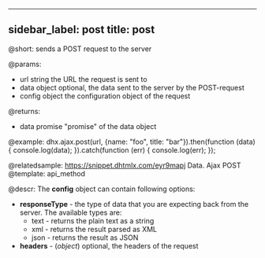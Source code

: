 
---
sidebar_label: post
title: post
---          

@short: sends a POST request to the server

@params:
- url       string      the URL the request is sent to
- data      object      optional, the data sent to the server by the POST-request
- config    object      the configuration object of the request

@returns:

- data      promise     "promise" of the data object

@example:
dhx.ajax.post(url, {name: "foo", title: "bar"}).then(function (data) {
	console.log(data);
}).catch(function (err) {
	console.log(err);
});

@relatedsample: https://snippet.dhtmlx.com/eyr9mapj	Data. Ajax POST
@template:	api_method

@descr:
The **config** object can contain following options:

- **responseType** - the type of data that you are expecting back from the server. The available types are:
    - text - returns the plain text as a string
    - xml - returns the result parsed as XML
    - json - returns the result as JSON
- **headers** - (*object*) optional, the headers of the request